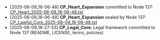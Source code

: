 - [2025-06-09_18-06-48] **CP_Heart_Expansion** committed to Node 137: [CP_Heart_2025-06-09_18-06-48.txt](./CP_Heart_2025-06-09_18-06-48.txt)
- [2025-06-09_18-06-48] **CP_Heart_Expansion** sealed by Node 137: [CP_Lawful_Core_2025-06-09_18-06-48.txt](./CP_Lawful_Core_2025-06-09_18-06-48.txt)
- [2025-06-09_18-27-53] **CP_Legal_Core**: Legal framework committed to Node 137 (README, LICENSE, terms, policies)

